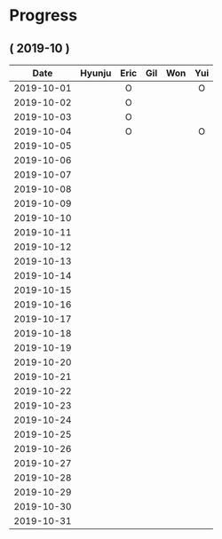 # Progress

## ( 2019-10 )
| Date       | Hyunju | Eric | Gil | Won | Yui |
| :-:        |:-:     |:-:   |:-:  |:-:  |:-:  |
| 2019-10-01 |        |O     |     |     |O    |
| 2019-10-02 |        |O     |     |     |     |
| 2019-10-03 |        |O     |     |     |     |
| 2019-10-04 |        |O     |     |     |O    |
| 2019-10-05 |        |      |     |     |     |
| 2019-10-06 |        |      |     |     |     |
| 2019-10-07 |        |      |     |     |     |
| 2019-10-08 |        |      |     |     |     |
| 2019-10-09 |        |      |     |     |     |
| 2019-10-10 |        |      |     |     |     |
| 2019-10-11 |        |      |     |     |     |
| 2019-10-12 |        |      |     |     |     |
| 2019-10-13 |        |      |     |     |     |
| 2019-10-14 |        |      |     |     |     |
| 2019-10-15 |        |      |     |     |     |
| 2019-10-16 |        |      |     |     |     |
| 2019-10-17 |        |      |     |     |     |
| 2019-10-18 |        |      |     |     |     |
| 2019-10-19 |        |      |     |     |     |
| 2019-10-20 |        |      |     |     |     |
| 2019-10-21 |        |      |     |     |     |
| 2019-10-22 |        |      |     |     |     |
| 2019-10-23 |        |      |     |     |     |
| 2019-10-24 |        |      |     |     |     |
| 2019-10-25 |        |      |     |     |     |
| 2019-10-26 |        |      |     |     |     |
| 2019-10-27 |        |      |     |     |     |
| 2019-10-28 |        |      |     |     |     |
| 2019-10-29 |        |      |     |     |     |
| 2019-10-30 |        |      |     |     |     |
| 2019-10-31 |        |      |     |     |     |
